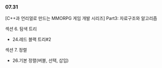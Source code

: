 ### 07.31

[C++과 언리얼로 만드는 MMORPG 게임 개발 시리즈] Part3: 자료구조와 알고리즘

섹션 6. 탐색 트리

- 24.레드 블랙 트리#2

섹션 7. 정렬

- 26.기본 정렬(버블, 선택, 삽입)